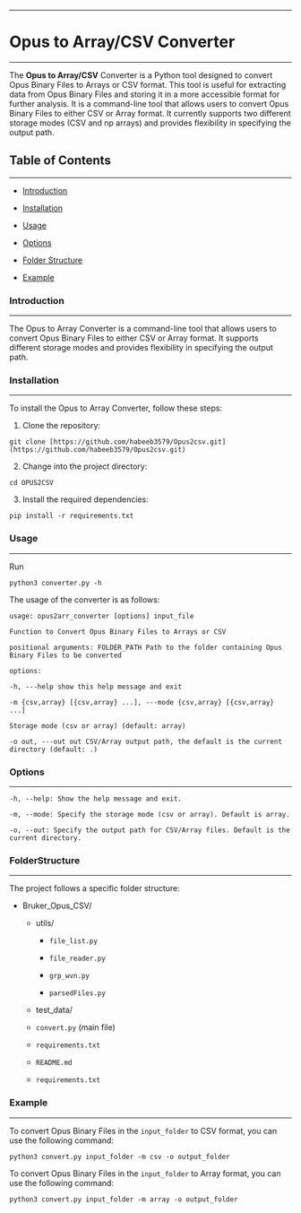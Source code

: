 
------------------------------------------------------------------------

# Opus to Array/CSV Converter

------------------------------------------------------------------------

The **Opus to Array/CSV** Converter is a Python tool designed to convert
Opus Binary Files to Arrays or CSV format. This tool is useful for
extracting data from Opus Binary Files and storing it in a more
accessible format for further analysis. It is a command-line tool that
allows users to convert Opus Binary Files to either CSV or Array format.
It currently supports two different storage modes (CSV and np arrays)
and provides flexibility in specifying the output path.

## Table of Contents

------------------------------------------------------------------------

-   [Introduction](#introduction)

-   [Installation](#installation)

-   [Usage](#usage)

-   [Options](#options)

-   [Folder Structure](#folderstructure)

-   [Example](#example)


### Introduction

------------------------------------------------------------------------

The Opus to Array Converter is a command-line tool that allows users to
convert Opus Binary Files to either CSV or Array format. It supports
different storage modes and provides flexibility in specifying the
output path.

### Installation 

------------------------------------------------------------------------

To install the Opus to Array Converter, follow these steps:

1.  Clone the repository:

`git clone [https://github.com/habeeb3579/Opus2csv.git](https://github.com/habeeb3579/Opus2csv.git)`

2.  Change into the project directory:

`cd OPUS2CSV`

3.  Install the required dependencies:

`pip install -r requirements.txt`

### Usage 

------------------------------------------------------------------------

Run

    python3 converter.py -h

The usage of the converter is as follows:

    usage: opus2arr_converter [options] input_file

    Function to Convert Opus Binary Files to Arrays or CSV

    positional arguments: FOLDER_PATH Path to the folder containing Opus
    Binary Files to be converted

    options:

    -h, ---help show this help message and exit

    -m {csv,array} [{csv,array} ...], ---mode {csv,array} [{csv,array} ...]

    Storage mode (csv or array) (default: array)

    -o out, ---out out CSV/Array output path, the default is the current
    directory (default: .)

### Options 

------------------------------------------------------------------------

    -h, --help: Show the help message and exit.

    -m, --mode: Specify the storage mode (csv or array). Default is array.

    -o, --out: Specify the output path for CSV/Array files. Default is the
    current directory.

### FolderStructure 

------------------------------------------------------------------------

The project follows a specific folder structure:

-   Bruker_Opus_CSV/

    -   utils/

        -   `file_list.py`

        -   `file_reader.py`

        -   `grp_wvn.py`

        -   `parsedFiles.py`

    -   test_data/

    -   `convert.py` (main file)

    -   `requirements.txt`

    -   `README.md`

    -   `requirements.txt`

### Example

------------------------------------------------------------------------

To convert Opus Binary Files in the `input_folder` to CSV format, you
can use the following command:

`python3 convert.py input_folder -m csv -o output_folder`

To convert Opus Binary Files in the `input_folder` to Array format, you
can use the following command:

`python3 convert.py input_folder -m array -o output_folder`

